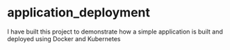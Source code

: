 # application_deployment
I have built this project to demonstrate how a simple application is built and deployed using Docker and Kubernetes
